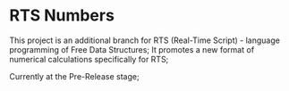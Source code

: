 # RTS Numbers

This project is an additional branch for RTS (Real-Time Script) - language programming of Free Data Structures; It promotes a new format of numerical calculations specifically for RTS;

Currently at the Pre-Release stage;